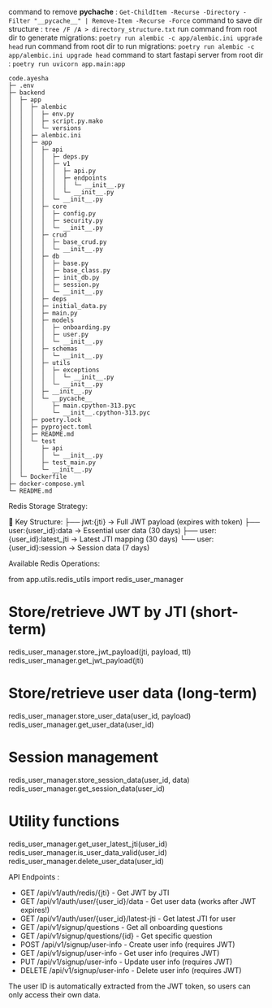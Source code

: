 command to remove __pychache__ :  `Get-ChildItem -Recurse -Directory -Filter "__pycache__" | Remove-Item -Recurse -Force`
command to save dir structure : `tree /F /A > directory_structure.txt`
run command from root dir to generate migrations: `poetry run alembic -c app/alembic.ini upgrade head`
run command from root dir to run migrations: `poetry run alembic -c app/alembic.ini upgrade head`
command to start fastapi server from root dir : `poetry run uvicorn app.main:app`

```
code.ayesha
├─ .env
├─ backend
│  ├─ app
│  │  ├─ alembic
│  │  │  ├─ env.py
│  │  │  ├─ script.py.mako
│  │  │  └─ versions
│  │  ├─ alembic.ini
│  │  ├─ app
│  │  │  ├─ api
│  │  │  │  ├─ deps.py
│  │  │  │  ├─ v1
│  │  │  │  │  ├─ api.py
│  │  │  │  │  ├─ endpoints
│  │  │  │  │  │  └─ __init__.py
│  │  │  │  │  └─ __init__.py
│  │  │  │  └─ __init__.py
│  │  │  ├─ core
│  │  │  │  ├─ config.py
│  │  │  │  ├─ security.py
│  │  │  │  └─ __init__.py
│  │  │  ├─ crud
│  │  │  │  ├─ base_crud.py
│  │  │  │  └─ __init__.py
│  │  │  ├─ db
│  │  │  │  ├─ base.py
│  │  │  │  ├─ base_class.py
│  │  │  │  ├─ init_db.py
│  │  │  │  ├─ session.py
│  │  │  │  └─ __init__.py
│  │  │  ├─ deps
│  │  │  ├─ initial_data.py
│  │  │  ├─ main.py
│  │  │  ├─ models
│  │  │  │  ├─ onboarding.py
│  │  │  │  ├─ user.py
│  │  │  │  └─ __init__.py
│  │  │  ├─ schemas
│  │  │  │  └─ __init__.py
│  │  │  ├─ utils
│  │  │  │  ├─ exceptions
│  │  │  │  │  └─ __init__.py
│  │  │  │  └─ __init__.py
│  │  │  ├─ __init__.py
│  │  │  └─ __pycache__
│  │  │     ├─ main.cpython-313.pyc
│  │  │     └─ __init__.cpython-313.pyc
│  │  ├─ poetry.lock
│  │  ├─ pyproject.toml
│  │  ├─ README.md
│  │  └─ test
│  │     ├─ api
│  │     │  └─ __init__.py
│  │     ├─ test_main.py
│  │     └─ __init__.py
│  └─ Dockerfile
├─ docker-compose.yml
└─ README.md

```

Redis Storage Strategy:

🔑 Key Structure:
├── jwt:{jti} → Full JWT payload (expires with token)
├── user:{user_id}:data → Essential user data (30 days)
├── user:{user_id}:latest_jti → Latest JTI mapping (30 days)
└── user:{user_id}:session → Session data (7 days)


Available Redis Operations:

from app.utils.redis_utils import redis_user_manager

# Store/retrieve JWT by JTI (short-term)
redis_user_manager.store_jwt_payload(jti, payload, ttl)
redis_user_manager.get_jwt_payload(jti)

# Store/retrieve user data (long-term)
redis_user_manager.store_user_data(user_id, payload)
redis_user_manager.get_user_data(user_id)

# Session management
redis_user_manager.store_session_data(user_id, data)
redis_user_manager.get_session_data(user_id)

# Utility functions
redis_user_manager.get_user_latest_jti(user_id)
redis_user_manager.is_user_data_valid(user_id)
redis_user_manager.delete_user_data(user_id)


API Endpoints :

- GET /api/v1/auth/redis/{jti} - Get JWT by JTI
- GET /api/v1/auth/user/{user_id}/data - Get user data (works after JWT expires!)
- GET /api/v1/auth/user/{user_id}/latest-jti - Get latest JTI for user
- GET /api/v1/signup/questions - Get all onboarding questions
- GET /api/v1/signup/questions/{id} - Get specific question
- POST /api/v1/signup/user-info - Create user info (requires JWT)
- GET /api/v1/signup/user-info - Get user info (requires JWT)
- PUT /api/v1/signup/user-info - Update user info (requires JWT)
- DELETE /api/v1/signup/user-info - Delete user info (requires JWT)

The user ID is automatically extracted from the JWT token, so users can only access their own data.